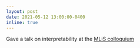 ```yaml
---
layout: post
date: 2021-05-12 13:00:00-0400
inline: true
---
```


Gave a talk on interpretability at the [MLiS colloquium](https://ml-in-science.github.io/webpage/)
